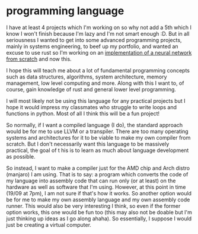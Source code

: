 # programming language

I have at least 4 projects which I'm working on so why not add a 5th which I know I won't finish because I'm lazy and I'm not smart enough :D. But in all seriousness I wanted to get into some advanced programming projects, mainly in systems engineering, to beef up my portfolio, and wanted an excuse to use rust so I'm working on an [implementation of a neural network from scratch](https://github.com/thereal-atom/neural-network-implementation) and now this.

I hope this will teach me about a lot of fundamental programming concepts such as data structures, algorithms, system architecture, memory management, low level computing and more. Along with this I want to, of course, gain knowledge of rust and general lower level programming.

I will most likely not be using this language for any practical projects but I hope it would impress my classmates who struggle to write loops and functions in python. Most of all I think this will be a fun project!

So normally, if I want a compiled language (I do), the standard approach would be for me to use LLVM or a transpiler. There are too many operating systems and architectures for it to be viable to make my own compiler from scratch. But I don't necessarily want this language to be massively practical, the goal of t his is to learn as much about language development as possible.

So instead, I want to make a compiler just for the AMD chip and Arch distro (manjaro) I am using. That is to say: a program which converts the code of my language into assembly code that can run only (or at least) on the hardware as well as software that I'm using. However, at this point in time (19/09 at 7pm), I am not sure if that's how it works. So another option would be for me to make my own assembly language and my own assembly code runner. This would also be very interesting I think, so even if the former option works, this one would be fun too (this may also not be doable but I'm just thinking up ideas as I go along ahaha). So essentially, I suppose I would just be creating a virtual computer.